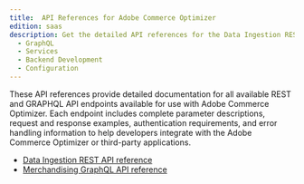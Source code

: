 ```yaml
---
title:  API References for Adobe Commerce Optimizer
edition: saas
description: Get the detailed API references for the Data Ingestion REST API and the Merchandising GraphQL API for use with Adobe Commerce Optimizer
  - GraphQL
  - Services
  - Backend Development
  - Configuration
---
```



These API references provide detailed documentation for all available REST and GRAPHQL API endpoints available for use with Adobe Commerce Optimizer. Each endpoint includes complete parameter descriptions, request and response examples, authentication requirements, and error handling information to help developers integrate with the Adobe Commerce Optimizer or third-party applications.

* [Data Ingestion REST API reference](/src/pages/optimizer/reference/rest/data-ingestion-api.md)
* [Merchandising GraphQL API reference](/src/pages/optimizzer/reference/graphql/merchandising-api.md)